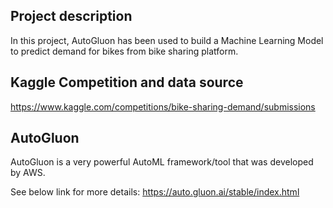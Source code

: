 ## Project description
In this project, AutoGluon has been used to build a Machine Learning Model to predict demand for bikes from bike sharing platform.




## Kaggle Competition and data source
https://www.kaggle.com/competitions/bike-sharing-demand/submissions




## AutoGluon
AutoGluon is a very powerful AutoML framework/tool that was developed by AWS.

See below link for more details:
https://auto.gluon.ai/stable/index.html

